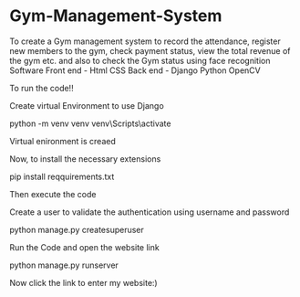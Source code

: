 # Gym-Management-System

To create a Gym management system to record the attendance, register new members to the gym, check
payment status, view the total revenue of the gym etc. and also to check the Gym status using face
recognition Software
Front end - Html CSS
Back end - Django Python OpenCV

To run the  code!!

Create virtual Environment to use Django

python -m venv venv 
venv\Scripts\activate

Virtual enironment is creaed

Now, to install the necessary extensions

pip install reqquirements.txt

Then execute the code

Create a user to validate the authentication using username and password

python manage.py createsuperuser

Run the Code and open the website link

python manage.py runserver

Now click the link to enter my website:)





